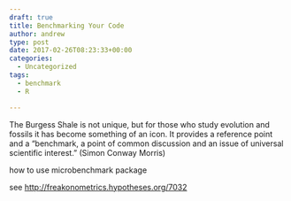 ```yaml
---
draft: true
title: Benchmarking Your Code
author: andrew
type: post
date: 2017-02-26T08:23:33+00:00
categories:
  - Uncategorized
tags:
  - benchmark
  - R

---
```

The Burgess Shale is not unique, but for those who study evolution and fossils it has become something of an icon. It provides a reference point and a &#8220;benchmark, a point of common discussion and an issue of universal scientific interest.&#8221; (Simon Conway Morris)

how to use microbenchmark package

see http://freakonometrics.hypotheses.org/7032
